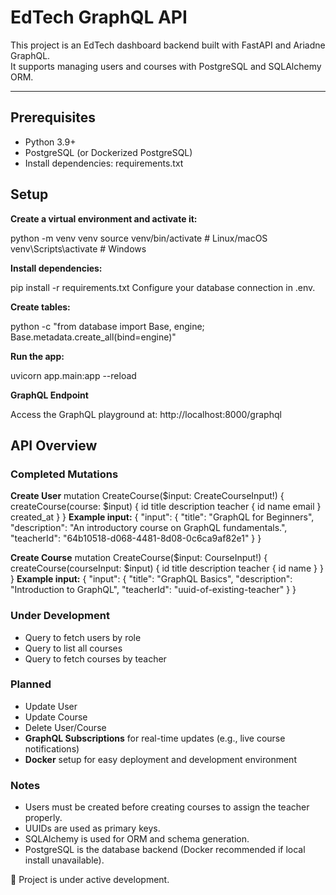 # EdTech GraphQL API

This project is an EdTech dashboard backend built with FastAPI and Ariadne GraphQL.  
It supports managing users and courses with PostgreSQL and SQLAlchemy ORM.

---

## Prerequisites

- Python 3.9+
- PostgreSQL (or Dockerized PostgreSQL)
- Install dependencies: requirements.txt

## Setup

**Create a virtual environment and activate it:**

python -m venv venv
source venv/bin/activate  # Linux/macOS
venv\Scripts\activate     # Windows

**Install dependencies:**

pip install -r requirements.txt
Configure your database connection in .env.

**Create tables:**

python -c "from database import Base, engine; Base.metadata.create_all(bind=engine)"

**Run the app:**

uvicorn app.main:app --reload

**GraphQL Endpoint**

Access the GraphQL playground at: http://localhost:8000/graphql

## API Overview
### Completed Mutations

**Create User**
mutation CreateCourse($input: CreateCourseInput!) {
  createCourse(course: $input) {
    id
    title
    description
    teacher {
      id
      name
      email
    }
    created_at
  }
}
**Example input:**
{
  "input": {
    "title": "GraphQL for Beginners",
    "description": "An introductory course on GraphQL fundamentals.",
    "teacherId": "64b10518-d068-4481-8d08-0c6ca9af82e1"
  }
}

**Create Course**
mutation CreateCourse($input: CourseInput!) {
  createCourse(courseInput: $input) {
    id
    title
    description
    teacher {
      id
      name
    }
  }
}
**Example input:**
{
  "input": {
    "title": "GraphQL Basics",
    "description": "Introduction to GraphQL",
    "teacherId": "uuid-of-existing-teacher"
  }
}

### Under Development

- Query to fetch users by role
- Query to list all courses
- Query to fetch courses by teacher

### Planned

- Update User
- Update Course
- Delete User/Course
- **GraphQL Subscriptions** for real-time updates (e.g., live course notifications)  
- **Docker** setup for easy deployment and development environment  

### Notes

- Users must be created before creating courses to assign the teacher properly.
- UUIDs are used as primary keys.
- SQLAlchemy is used for ORM and schema generation.
- PostgreSQL is the database backend (Docker recommended if local install unavailable).

🚧 Project is under active development.
